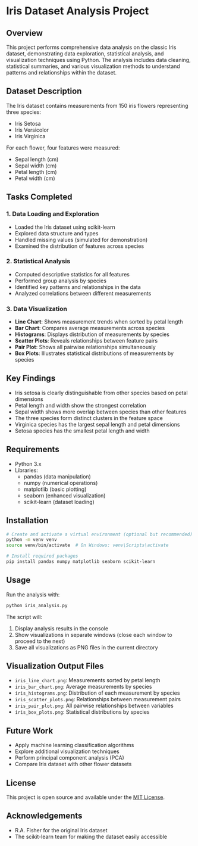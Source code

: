 # Iris Dataset Analysis Project

## Overview
This project performs comprehensive data analysis on the classic Iris dataset, demonstrating data exploration, statistical analysis, and visualization techniques using Python. The analysis includes data cleaning, statistical summaries, and various visualization methods to understand patterns and relationships within the dataset.

## Dataset Description
The Iris dataset contains measurements from 150 iris flowers representing three species:
- Iris Setosa
- Iris Versicolor
- Iris Virginica

For each flower, four features were measured:
- Sepal length (cm)
- Sepal width (cm)
- Petal length (cm)
- Petal width (cm)

## Tasks Completed

### 1. Data Loading and Exploration
- Loaded the Iris dataset using scikit-learn
- Explored data structure and types
- Handled missing values (simulated for demonstration)
- Examined the distribution of features across species

### 2. Statistical Analysis
- Computed descriptive statistics for all features
- Performed group analysis by species
- Identified key patterns and relationships in the data
- Analyzed correlations between different measurements

### 3. Data Visualization
- **Line Chart**: Shows measurement trends when sorted by petal length
- **Bar Chart**: Compares average measurements across species
- **Histograms**: Displays distribution of measurements by species
- **Scatter Plots**: Reveals relationships between feature pairs
- **Pair Plot**: Shows all pairwise relationships simultaneously
- **Box Plots**: Illustrates statistical distributions of measurements by species

## Key Findings
- Iris setosa is clearly distinguishable from other species based on petal dimensions
- Petal length and width show the strongest correlation
- Sepal width shows more overlap between species than other features
- The three species form distinct clusters in the feature space
- Virginica species has the largest sepal length and petal dimensions
- Setosa species has the smallest petal length and width

## Requirements
- Python 3.x
- Libraries:
  - pandas (data manipulation)
  - numpy (numerical operations)
  - matplotlib (basic plotting)
  - seaborn (enhanced visualization)
  - scikit-learn (dataset loading)

## Installation

```bash
# Create and activate a virtual environment (optional but recommended)
python -m venv venv
source venv/bin/activate  # On Windows: venv\Scripts\activate

# Install required packages
pip install pandas numpy matplotlib seaborn scikit-learn
```

## Usage

Run the analysis with:
```bash
python iris_analysis.py
```

The script will:
1. Display analysis results in the console
2. Show visualizations in separate windows (close each window to proceed to the next)
3. Save all visualizations as PNG files in the current directory

## Visualization Output Files
- `iris_line_chart.png`: Measurements sorted by petal length
- `iris_bar_chart.png`: Average measurements by species
- `iris_histograms.png`: Distribution of each measurement by species
- `iris_scatter_plots.png`: Relationships between measurement pairs
- `iris_pair_plot.png`: All pairwise relationships between variables
- `iris_box_plots.png`: Statistical distributions by species

## Future Work
- Apply machine learning classification algorithms
- Explore additional visualization techniques
- Perform principal component analysis (PCA)
- Compare Iris dataset with other flower datasets

## License
This project is open source and available under the [MIT License](LICENSE).

## Acknowledgements
- R.A. Fisher for the original Iris dataset
- The scikit-learn team for making the dataset easily accessible